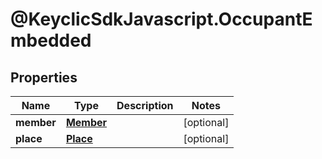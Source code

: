 # @KeyclicSdkJavascript.OccupantEmbedded

## Properties
Name | Type | Description | Notes
------------ | ------------- | ------------- | -------------
**member** | [**Member**](Member.md) |  | [optional] 
**place** | [**Place**](Place.md) |  | [optional] 


